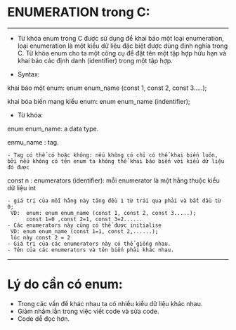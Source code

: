 # ENUMERATION trong C:
----------------------------
- Từ khóa enum trong C được sử dụng để khai báo một loại enumeration, loại enumeration là một kiểu dữ liệu đặc biệt được dùng định nghĩa trong C. Từ khóa enum cho ta một công cụ để đặt tên một tập hợp hữu hạn và khai báo các định danh (identifier) trong một tập hợp.

- Syntax: 

 khai báo một enum: enum enum_name (const 1, const 2, const 3.....);
 
 khai bóa biến mang kiểu enum: enum enum_name (indentifier);
 
- Từ khóa:

enum enum_name: a data type.

enmu_name     : tag.

    - Tag có thể có hoặc không: nếu không có chỉ có thể khai biến luôn, bởi nếu không có tên enum ta không thể khai báo biến với kiểu dữ liệu đó được
   
const n       : enumerators (identifier): mỗi enumerator là một hằng thuộc kiểu dữ liệu int

    - giá trị của mỗi hằng này tăng đều 1 từ trái qua phải và bắt đầu từ 0;
     VD:  enum: enum enum_name (const 1, const 2, const 3.....);
          const 1=0 ,const 2=1, const 3=2......
    - Các enumerators này cũng có thể được initialise
     VD: enum enum_name (const 1=1, const 2,......);
     lúc này const 2 = 2
    - Giá trị của các enumerators này có thể giống nhau.
    - Tên của các enumerators và tên biến phải khác nhau.
-----------------------
# Lý do cần có enum:
- Trong các vấn đề khác nhau ta có nhiều kiểu dữ liệu khác nhau.
- Giảm nhầm lẫn trong việc viết code và sửa code.
- Code dễ đọc hơn.
     
      

